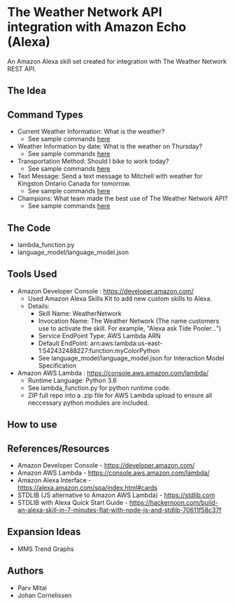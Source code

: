 # The Weather Network API integration with Amazon Echo (Alexa)
An Amazon Alexa skill set created for integration with The Weather Network REST API.

## The Idea


## Command Types
* Current Weather Information: What is the weather?
  * See sample commands [here](docs/README_Basic.md)
* Weather Information by date: What is the weather on Thursday?
  * See sample commands [here](docs/README_Date.md)
* Transportation Method: Should I bike to work today?
  * See sample commands [here](docs/README_Transportation.md)
* Text Message: Send a text message to Mitchell with weather for Kingston Ontario Canada for tomorrow.
  * See sample commands [here](docs/README_TextMessage.md)
* Champions: What team made the best use of The Weather Network API?
  * See sample commands [here](docs/README_Champions.md)

## The Code
* lambda_function.py
* language_model/language_model.json

## Tools Used
* Amazon Developer Console : https://developer.amazon.com/
  * Used Amazon Alexa Skills Kit to add new custom skills to Alexa.
  * Details:
    * Skill Name: WeatherNetwork
    * Invocation Name: The Weather Network (The name customers use to activate the skill. For example, "Alexa ask Tide Pooler...")
    * Service EndPoint Type: AWS Lambda ARN
    * Default EndPoint: arn:aws:lambda:us-east-1:542432488227:function:myColorPython
    * See language_model/language_model.json for Interaction Model Specification
* Amazon AWS Lambda : https://console.aws.amazon.com/lambda/
  * Runtime Language: Python 3.6
  * See lambda_function.py for python runtime code.
  * ZIP full repo into a .zip file for AWS Lambda upload to ensure all neccessary python modules are included. 

## How to use

## References/Resources
 * Amazon Developer Console - https://developer.amazon.com/
 * Amazon AWS Lambda - https://console.aws.amazon.com/lambda/
 * Amazon Alexa Interface - https://alexa.amazon.com/spa/index.html#cards
 * STDLIB (JS alternative to Amazon AWS Lambda) - https://stdlib.com 
 * STDLIB with Alexa Quick Start Guide - https://hackernoon.com/build-an-alexa-skill-in-7-minutes-flat-with-node-js-and-stdlib-70611f58c37f

## Expansion Ideas
 * MMS Trend Graphs

## Authors
* Parv Mital
* Johan Cornelissen
